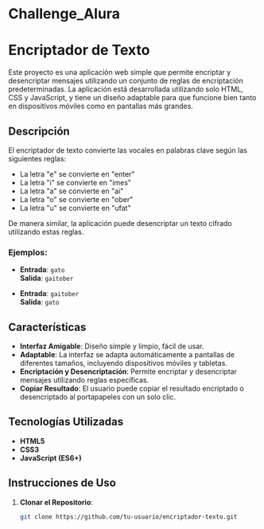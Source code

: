 # Challenge_Alura

# Encriptador de Texto

Este proyecto es una aplicación web simple que permite encriptar y desencriptar mensajes utilizando un conjunto de reglas de encriptación predeterminadas. La aplicación está desarrollada utilizando solo HTML, CSS y JavaScript, y tiene un diseño adaptable para que funcione bien tanto en dispositivos móviles como en pantallas más grandes.

## Descripción

El encriptador de texto convierte las vocales en palabras clave según las siguientes reglas:

- La letra "e" se convierte en "enter"
- La letra "i" se convierte en "imes"
- La letra "a" se convierte en "ai"
- La letra "o" se convierte en "ober"
- La letra "u" se convierte en "ufat"

De manera similar, la aplicación puede desencriptar un texto cifrado utilizando estas reglas.

### Ejemplos:

- **Entrada**: `gato`  
  **Salida**: `gaitober`
  
- **Entrada**: `gaitober`  
  **Salida**: `gato`

## Características

- **Interfaz Amigable**: Diseño simple y limpio, fácil de usar.
- **Adaptable**: La interfaz se adapta automáticamente a pantallas de diferentes tamaños, incluyendo dispositivos móviles y tabletas.
- **Encriptación y Desencriptación**: Permite encriptar y desencriptar mensajes utilizando reglas específicas.
- **Copiar Resultado**: El usuario puede copiar el resultado encriptado o desencriptado al portapapeles con un solo clic.

## Tecnologías Utilizadas

- **HTML5**
- **CSS3**
- **JavaScript (ES6+)**

## Instrucciones de Uso

1. **Clonar el Repositorio**: 
   ```bash
   git clone https://github.com/tu-usuario/encriptador-texto.git
